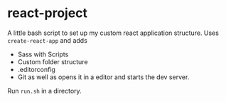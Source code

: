 # react-project

A little bash script to set up my custom react application structure.
Uses `create-react-app` and adds
- Sass with Scripts
- Custom folder structure
- .editorconfig
- Git
as well as opens it in a editor and starts the dev server.

Run `run.sh` in a directory.

